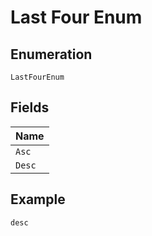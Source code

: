 
# Last Four Enum

## Enumeration

`LastFourEnum`

## Fields

| Name |
|  --- |
| `Asc` |
| `Desc` |

## Example

```
desc
```

